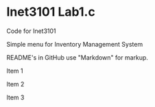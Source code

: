 # Inet3101 Lab1.c


Code for Inet3101

Simple menu for Inventory Management System

README's in GitHub use "Markdown" for markup.

Item 1

Item 2

Item 3
